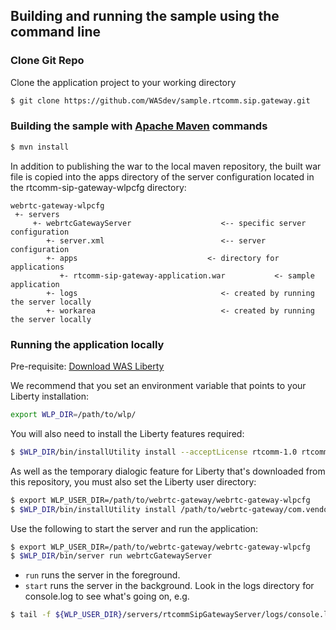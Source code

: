 ## Building and running the sample using the command line

### Clone Git Repo

Clone the application project to your working directory
```bash
$ git clone https://github.com/WASdev/sample.rtcomm.sip.gateway.git
```

### Building the sample with [Apache Maven](http://maven.apache.org/) commands

```bash
$ mvn install
```

In addition to publishing the war to the local maven repository, the built war file is copied into the apps directory of the server configuration located in the rtcomm-sip-gateway-wlpcfg directory:

```text
webrtc-gateway-wlpcfg
 +- servers
     +- webrtcGatewayServer                    <-- specific server configuration
        +- server.xml                          <-- server configuration
        +- apps                             <- directory for applications
           +- rtcomm-sip-gateway-application.war           <- sample application
        +- logs                                <- created by running the server locally
        +- workarea                            <- created by running the server locally
```

### Running the application locally

Pre-requisite: [Download WAS Liberty](https://developer.ibm.com/wasdev/getstarted/)

We recommend that you set an environment variable that points to your Liberty installation:
```bash
export WLP_DIR=/path/to/wlp/
```

You will also need to install the Liberty features required:

```bash
$ $WLP_DIR/bin/installUtility install --acceptLicense rtcomm-1.0 rtcommGateway-1.0 sipServlet-1.1 localConnector-1.0 mediaServerControl-1.0 jndi-1.0
```
As well as the temporary dialogic feature for Liberty that's downloaded from this repository, you must also set the Liberty user directory:
```bash
$ export WLP_USER_DIR=/path/to/webrtc-gateway/webrtc-gateway-wlpcfg
$ $WLP_DIR/bin/installUtility install /path/to/webrtc-gateway/com.vendor.dialogic.javax.media.mscontrol.LIBERTY.snapshot_5.0.1.esa
```

Use the following to start the server and run the application:

```bash
$ export WLP_USER_DIR=/path/to/webrtc-gateway/webrtc-gateway-wlpcfg
$ $WLP_DIR/bin/server run webrtcGatewayServer
```

* `run` runs the server in the foreground.
* `start` runs the server in the background. Look in the logs directory for console.log to see what's going on, e.g.

```bash
$ tail -f ${WLP_USER_DIR}/servers/rtcommSipGatewayServer/logs/console.log
```
